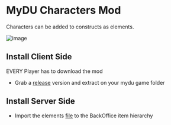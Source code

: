 # MyDU Characters Mod

Characters can be added to constructs as elements.

![image](https://github.com/user-attachments/assets/c3502fe8-b6ec-48af-b0f6-32d78a781f56)

## Install Client Side

EVERY Player has to download the mod

* Grab a [release](../../releases) version and extract on your mydu game folder

## Install Server Side

* Import the elements [file](elements.yml) to the BackOffice item hierarchy
